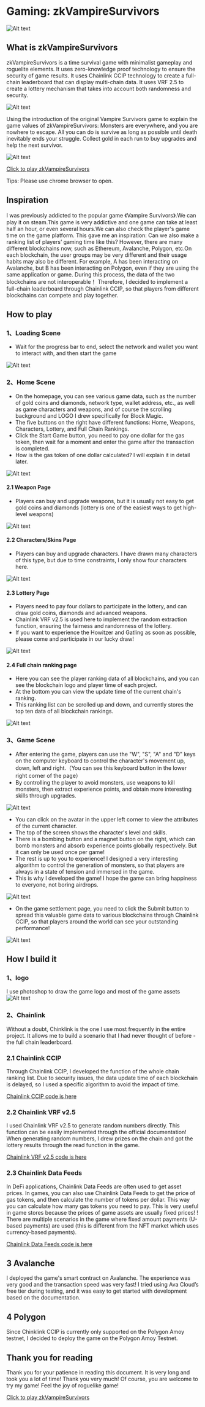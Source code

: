 # Gaming: zkVampireSurvivors

![Alt text](images/logo.png)

## What is zkVampireSurvivors
zkVampireSurvivors is a time survival game with minimalist gameplay and roguelite elements. It uses zero-knowledge proof technology to ensure the security of game results. It uses Chainlink CCIP technology to create a full-chain leaderboard that can display multi-chain data. It uses VRF 2.5 to create a lottery mechanism that takes into account both randomness and security.

![Alt text](images/home.png)

Using the introduction of the original Vampire Survivors game to explain the game values ​​of zkVampireSurvivors: Monsters are everywhere, and you are nowhere to escape. All you can do is survive as long as possible until death inevitably ends your struggle. Collect gold in each run to buy upgrades and help the next survivor.

![Alt text](images/game1.png)

[Click to play zkVampireSurvivors](https://catkevin.github.io/zkVampireSurvivors/)

Tips: Please use chrome browser to open.


## Inspiration
I was previously addicted to the popular game 《Vampire Survivors》.We can play it on steam.This game is very addictive and one game can take at least half an hour, or even several hours.We can also check the player's game time on the game platform.
This gave me an inspiration: Can we also make a ranking list of players’ gaming time like this?
However, there are many different blockchains now, such as Ethereum, Avalanche, Polygon, etc.On each blockchain, the user groups may be very different and their usage habits may also be different. For example, A has been interacting on Avalanche, but B has been interacting on Polygon, even if they are using the same application or game.
During this process, the data of the two blockchains are not interoperable！
Therefore, I decided to implement a full-chain leaderboard through Chainlink CCIP, so that players from different blockchains can compete and play together.


## How to play

### 1、Loading Scene
- Wait for the progress bar to end, select the network and wallet you want to interact with, and then start the game
  
![Alt text](images/loading.png)

### 2、Home Scene
- On the homepage, you can see various game data, such as the number of gold coins and diamonds, network type, wallet address, etc., as well as game characters and weapons, and of course the scrolling background and LOGO I drew specifically for Block Magic.
- The five buttons on the right have different functions: Home, Weapons, Characters, Lottery, and Full Chain Rankings.
- Click the Start Game button, you need to pay one dollar for the gas token, then wait for a moment and enter the game after the transaction is completed.
- How is the gas token of one dollar calculated? I will explain it in detail later.

![Alt text](images/home.png)

#### 2.1 Weapon Page
- Players can buy and upgrade weapons, but it is usually not easy to get gold coins and diamonds (lottery is one of the easiest ways to get high-level weapons)

![Alt text](images/weapon.png)

#### 2.2 Characters/Skins Page

- Players can buy and upgrade characters. I have drawn many characters of this type, but due to time constraints, I only show four characters here.

![Alt text](images/skin.png)

#### 2.3 Lottery Page

- Players need to pay four dollars to participate in the lottery, and can draw gold coins, diamonds and advanced weapons.
- Chainlink VRF v2.5 is used here to implement the random extraction function, ensuring the fairness and randomness of the lottery.
- If you want to experience the Howitzer and Gatling as soon as possible, please come and participate in our lucky draw!

![Alt text](images/lottory.png)

#### 2.4 Full chain ranking page
- Here you can see the player ranking data of all blockchains, and you can see the blockchain logo and player time of each project.
- At the bottom you can view the update time of the current chain's ranking.
- This ranking list can be scrolled up and down, and currently stores the top ten data of all blockchain rankings.

![Alt text](images/ranking.png)

### 3、Game Scene
- After entering the game, players can use the "W", "S", "A" and "D" keys on the computer keyboard to control the character's movement up, down, left and right.（You can see this keyboard button in the lower right corner of the page）
- By controlling the player to avoid monsters, use weapons to kill monsters, then extract experience points, and obtain more interesting skills through upgrades.

![Alt text](images/game2.png)

- You can click on the avatar in the upper left corner to view the attributes of the current character.
- The top of the screen shows the character's level and skills.
- There is a bombing button and a magnet button on the right, which can bomb monsters and absorb experience points globally respectively. But it can only be used once per game!
- The rest is up to you to experience! I designed a very interesting algorithm to control the generation of monsters, so that players are always in a state of tension and immersed in the game.
- This is why I developed the game! I hope the game can bring happiness to everyone, not boring airdrops.
  
![Alt text](images/game1.png)

- On the game settlement page, you need to click the Submit button to spread this valuable game data to various blockchains through Chainlink CCIP, so that players around the world can see your outstanding performance!

![Alt text](images/gameover.png)



## How I build it
### 1、logo
I use photoshop to draw the game logo and most of the game assets
![Alt text](images/logo.png)

### 2、Chainlink
Without a doubt, Chinklink is the one I use most frequently in the entire project. It allows me to build a scenario that I had never thought of before - the full chain leaderboard.

### 2.1 Chainlink CCIP
Through Chainlink CCIP, I developed the function of the whole chain ranking list.
Due to security issues, the data update time of each blockchain is delayed, so I used a specific algorithm to avoid the impact of time.

[Chainlink CCIP code is here](https://github.com/CatKevin/zkVampireSurvivors/blob/main/contracts/ZKGameClient.sol#L378-L514)


### 2.2 Chainlink VRF v2.5
I used Chainlink VRF v2.5 to generate random numbers directly. This function can be easily implemented through the official documentation! When generating random numbers, I drew prizes on the chain and got the lottery results through the read function in the game.

[Chainlink VRF v2.5 code is here](https://github.com/CatKevin/zkVampireSurvivors/blob/main/contracts/ZKGameClient.sol#L292-L349)

### 2.3 Chainlink Data Feeds
In DeFi applications, Chainlink Data Feeds are often used to get asset prices. In games, you can also use Chainlink Data Feeds to get the price of gas tokens, and then calculate the number of tokens per dollar. This way you can calculate how many gas tokens you need to pay. This is very useful in game stores because the prices of game assets are usually fixed prices! !
There are multiple scenarios in the game where fixed amount payments (U-based payments) are used (this is different from the NFT market which uses currency-based payments).

[Chainlink Data Feeds code is here](https://github.com/CatKevin/zkVampireSurvivors/blob/main/contracts/ZKGameClient.sol#L197-L203)


## 3  Avalanche
I deployed the game's smart contract on Avalanche. The experience was very good and the transaction speed was very fast!
I tried using Ava Cloud’s free tier during testing, and it was easy to get started with development based on the documentation.

## 4  Polygon
Since Chinklink CCIP is currently only supported on the Polygon Amoy testnet, I decided to deploy the game on the Polygon Amoy Testnet.

## Thank you for reading
Thank you for your patience in reading this document. It is very long and took you a lot of time! Thank you very much!
Of course, you are welcome to try my game! Feel the joy of roguelike game!

[Click to play zkVampireSurvivors](https://catkevin.github.io/zkVampireSurvivors/)